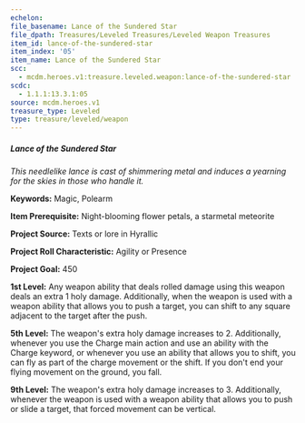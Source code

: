 ```yaml
---
echelon:
file_basename: Lance of the Sundered Star
file_dpath: Treasures/Leveled Treasures/Leveled Weapon Treasures
item_id: lance-of-the-sundered-star
item_index: '05'
item_name: Lance of the Sundered Star
scc:
  - mcdm.heroes.v1:treasure.leveled.weapon:lance-of-the-sundered-star
scdc:
  - 1.1.1:13.3.1:05
source: mcdm.heroes.v1
treasure_type: Leveled
type: treasure/leveled/weapon
---
```


##### Lance of the Sundered Star

*This needlelike lance is cast of shimmering metal and induces a yearning for the skies in those who handle it.*

**Keywords:** Magic, Polearm

**Item Prerequisite:** Night-blooming flower petals, a starmetal meteorite

**Project Source:** Texts or lore in Hyrallic

**Project Roll Characteristic:** Agility or Presence

**Project Goal:** 450

**1st Level:** Any weapon ability that deals rolled damage using this weapon deals an extra 1 holy damage. Additionally, when the weapon is used with a weapon ability that allows you to push a target, you can shift to any square adjacent to the target after the push.

**5th Level:** The weapon's extra holy damage increases to 2. Additionally, whenever you use the Charge main action and use an ability with the Charge keyword, or whenever you use an ability that allows you to shift, you can fly as part of the charge movement or the shift. If you don't end your flying movement on the ground, you fall.

**9th Level:** The weapon's extra holy damage increases to 3. Additionally, whenever the weapon is used with a weapon ability that allows you to push or slide a target, that forced movement can be vertical.
